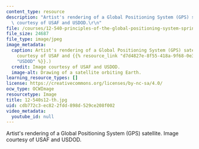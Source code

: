 ```yaml
---
content_type: resource
description: "Artist's rendering of a Global Positioning System (GPS) satellite. Image\
  \ courtesy of USAF and USDOD.\r\n"
file: /courses/12-540-principles-of-the-global-positioning-system-spring-2012/cdb772c3ec822fdd898d529ce208f002_12-540s12-th.jpg
file_size: 24687
file_type: image/jpeg
image_metadata:
  caption: Artist's rendering of a Global Positioning System (GPS) satellite. (Image
    courtesy of USAF and {{% resource_link "d7d4827e-8f55-418a-9f68-0e3b2410d223"
    "USDOD" %}}.)
  credit: Image courtesy of USAF and USDOD.
  image-alt: Drawing of a satellite orbiting Earth.
learning_resource_types: []
license: https://creativecommons.org/licenses/by-nc-sa/4.0/
ocw_type: OCWImage
resourcetype: Image
title: 12-540s12-th.jpg
uid: cdb772c3-ec82-2fdd-898d-529ce208f002
video_metadata:
  youtube_id: null
---
```

Artist's rendering of a Global Positioning System (GPS) satellite. Image courtesy of USAF and USDOD.
